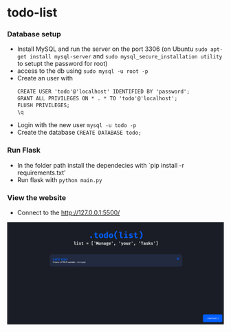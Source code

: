 # todo-list

### Database setup

- Install MySQL and run the server on the port 3306 (on Ubuntu `sudo apt-get install mysql-server` and `sudo mysql_secure_installation utility` to setupt the password for root)
- access to the db using `sudo mysql -u root -p`
- Create an user with 
  ```
  CREATE USER 'todo'@'localhost' IDENTIFIED BY 'password';
  GRANT ALL PRIVILEGES ON * . * TO 'todo'@'localhost';
  FLUSH PRIVILEGES;
  \q
  ```
- Login with the new user `mysql -u todo -p`
- Create the database `CREATE DATABASE todo;`

### Run Flask
- In the folder path install the dependecies with `pip install -r requirements.txt'
- Run flask with `python main.py`

### View the website

- Connect to the http://127.0.0.1:5500/

![Homepage](./img/homepage.png)
